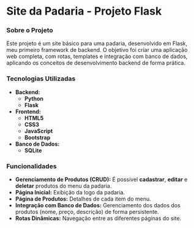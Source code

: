 # Site da Padaria - Projeto Flask

### Sobre o Projeto
Este projeto é um site básico para uma padaria, desenvolvido em Flask, meu primeiro framework de backend. O objetivo foi criar uma aplicação web completa, com rotas, templates e integração com banco de dados, aplicando os conceitos de desenvolvimento backend de forma prática.

### Tecnologias Utilizadas
- **Backend:**
    - **Python**
    - **Flask**
- **Frontend:**
    - **HTML5**
    - **CSS3**
    - **JavaScript**
    - **Bootstrap**
- **Banco de Dados:**
    - **SQLite**

### Funcionalidades
- **Gerenciamento de Produtos (CRUD):** É possível **cadastrar**, **editar** e **deletar** produtos do menu da padaria.
- **Página Inicial:** Exibição da logo da padaria.
- **Página de Produtos:** Detalhes de cada item do menu.
- **Integração com Banco de Dados:** Gerenciamento dos dados dos produtos (nome, preço, descrição) de forma persistente.
- **Rotas Dinâmicas:** Navegação entre as diferentes páginas do site.

